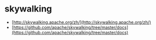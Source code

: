 # skywalking

- [http://skywalking.apache.org/zh/](http://skywalking.apache.org/zh/)
- [https://github.com/apache/skywalking/tree/master/docs](https://github.com/apache/skywalking/tree/master/docs)
